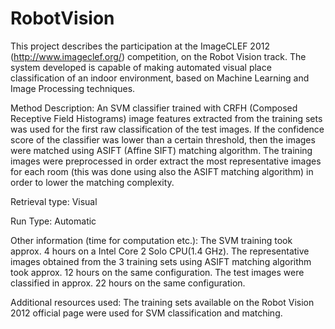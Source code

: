 RobotVision
===========

This project describes the participation at the ImageCLEF 2012 (http://www.imageclef.org/) competition, on the Robot Vision track. The system developed is capable of making automated visual place classification of an indoor environment, based on Machine Learning and Image Processing techniques.

Method Description: 
An SVM classifier trained with CRFH (Composed Receptive Field Histograms) image features extracted from the training sets was used for the first raw classification of the test images. If the confidence score of the classifier was lower than a certain threshold, then the images were matched using ASIFT (Affine SIFT) matching algorithm. The training images were preprocessed in order extract the most representative images for each room (this was done using also the ASIFT matching algorithm) in order to lower the matching complexity.

Retrieval type: Visual

Run Type: Automatic

Other information (time for computation etc.):
The SVM training took approx. 4 hours on a Intel Core 2 Solo CPU(1.4 GHz). 
The representative images obtained from the 3 training sets using ASIFT matching algorithm took approx. 12 hours on the same configuration.
The test images were classified in approx. 22 hours on the same configuration.

Additional resources used: The training sets available on the Robot Vision 2012 official page were used for SVM classification and matching.

